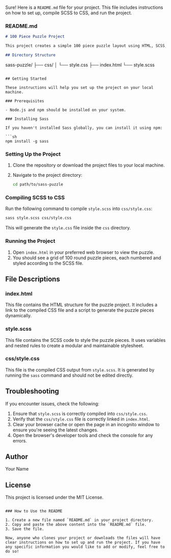 Sure! Here is a `README.md` file for your project. This file includes instructions on how to set up, compile SCSS to CSS, and run the project.

### README.md

```markdown
# 100 Piece Puzzle Project

This project creates a simple 100 piece puzzle layout using HTML, SCSS, and JavaScript.

## Directory Structure

```
sass-puzzle/
├── css/
│   └── style.css
├── index.html
└── style.scss
```

## Getting Started

These instructions will help you set up the project on your local machine.

### Prerequisites

- Node.js and npm should be installed on your system.

### Installing Sass

If you haven't installed Sass globally, you can install it using npm:

```sh
npm install -g sass
```

### Setting Up the Project

1. Clone the repository or download the project files to your local machine.
2. Navigate to the project directory:

   ```sh
   cd path/to/sass-puzzle
   ```

### Compiling SCSS to CSS

Run the following command to compile `style.scss` into `css/style.css`:

```sh
sass style.scss css/style.css
```

This will generate the `style.css` file inside the `css` directory.

### Running the Project

1. Open `index.html` in your preferred web browser to view the puzzle.
2. You should see a grid of 100 round puzzle pieces, each numbered and styled according to the SCSS file.

## File Descriptions

### index.html

This file contains the HTML structure for the puzzle project. It includes a link to the compiled CSS file and a script to generate the puzzle pieces dynamically.

### style.scss

This file contains the SCSS code to style the puzzle pieces. It uses variables and nested rules to create a modular and maintainable stylesheet.

### css/style.css

This file is the compiled CSS output from `style.scss`. It is generated by running the `sass` command and should not be edited directly.

## Troubleshooting

If you encounter issues, check the following:

1. Ensure that `style.scss` is correctly compiled into `css/style.css`.
2. Verify that the `css/style.css` file is correctly linked in `index.html`.
3. Clear your browser cache or open the page in an incognito window to ensure you're seeing the latest changes.
4. Open the browser's developer tools and check the console for any errors.

## Author

Your Name

## License

This project is licensed under the MIT License.
```

### How to Use the README

1. Create a new file named `README.md` in your project directory.
2. Copy and paste the above content into the `README.md` file.
3. Save the file.

Now, anyone who clones your project or downloads the files will have clear instructions on how to set up and run the project. If you have any specific information you would like to add or modify, feel free to do so!
